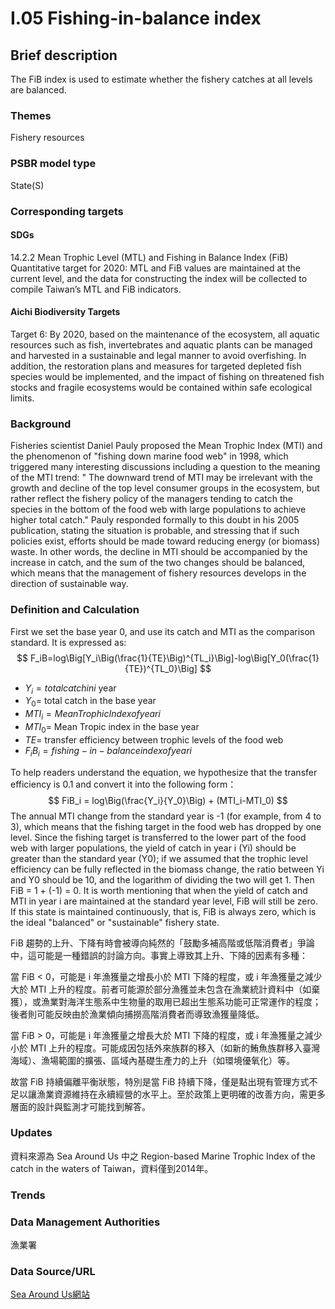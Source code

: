 # I.05 Fishing-in-balance index

<script type="text/javascript" src="http://cdn.mathjax.org/mathjax/latest/MathJax.js?config=TeX-AMS-MML_HTMLorMML"></script>

## Brief description
The FiB index is used to estimate whether the fishery catches at all levels are balanced.

### Themes
Fishery resources
### PSBR model type
State(S)
### Corresponding targets
#### SDGs
14.2.2 Mean Trophic Level (MTL) and Fishing in Balance Index (FiB) Quantitative target for 2020: MTL and FiB values are maintained at the current level, and the data for constructing the index will be collected to compile Taiwan’s MTL and FiB indicators.
#### Aichi Biodiversity Targets
Target 6: By 2020, based on the maintenance of the ecosystem, all aquatic resources such as fish, invertebrates and aquatic plants can be managed and harvested in a sustainable and legal manner to avoid overfishing. In addition, the restoration plans and measures for targeted depleted fish species would be implemented, and the impact of fishing on threatened fish stocks and fragile ecosystems would be contained within safe ecological limits.
### Background
Fisheries scientist Daniel Pauly proposed the Mean Trophic Index (MTI) and the phenomenon of "fishing down marine food web" in 1998, which triggered many interesting discussions including a question to the meaning of the MTI trend: " The downward trend of MTI may be irrelevant with the growth and decline of the top level consumer groups in the ecosystem, but rather reflect the fishery policy of the managers tending to catch the species in the bottom of the food web with large populations to achieve higher total catch." Pauly responded formally to this doubt in his 2005 publication, stating the situation is probable, and stressing that if such policies exist, efforts should be made toward reducing energy (or biomass) waste. In other words, the decline in MTI should be accompanied by the increase in catch, and the sum of the two changes should be balanced, which means that the management of fishery resources develops in the direction of sustainable way.
### Definition and Calculation
First we set the base year 0, and use its catch and MTI as the comparison standard. It is expressed as: $$ F_iB=log\Big[Y_i\Big(\frac{1}{TE}\Big)^{TL_i}\Big]-log\Big[Y_0(\frac{1}{TE})^{TL_0}\Big] $$
* $Y_i= total catch in i$ year
* $Y_0=$ total catch in the base year
* $MTI_i= Mean Trophic Index of year i$
* $MTI_0=$ Mean Tropic index in the base year
* $TE=$ transfer efficiency between trophic levels of the food web
* $F_iB_i= fishing-in-balance index of year i$

To help readers understand the equation, we hypothesize that the transfer efficiency is 0.1 and convert it into the following form： $$ FiB_i = log\Big(\frac{Y_i}{Y_0}\Big) + (MTI_i-MTI_0) $$ The annual MTI change from the standard year is -1 (for example, from 4 to 3), which means that the fishing target in the food web has dropped by one level. Since the fishing target is transferred to the lower part of the food web with larger populations, the yield of catch in year i (Yi) should be greater than the standard year (Y0); if we assumed that the trophic level efficiency can be fully reflected in the biomass change, the ratio between Yi and Y0 should be 10, and the logarithm of dividing the two will get 1. Then FiB = 1 + (-1) = 0. It is worth mentioning that when the yield of catch and MTI in year i are maintained at the standard year level, FiB will still be zero. If this state is maintained continuously, that is, FiB is always zero, which is the ideal "balanced" or "sustainable" fishery state.

FiB 趨勢的上升、下降有時會被導向純然的「鼓勵多補高階或低階消費者」爭論中，這可能是一種錯誤的討論方向。事實上導致其上升、下降的因素有多種：

當 FiB < 0，可能是 i 年漁獲量之增長小於 MTI 下降的程度，或 i 年漁獲量之減少大於 MTI 上升的程度。前者可能源於部分漁獲並未包含在漁業統計資料中（如棄獲），或漁業對海洋生態系中生物量的取用已超出生態系功能可正常運作的程度；後者則可能反映由於漁業傾向捕撈高階消費者而導致漁獲量降低。

當 FiB > 0，可能是 i 年漁獲量之增長大於 MTI 下降的程度，或 i 年漁獲量之減少小於 MTI 上升的程度。可能成因包括外來族群的移入（如新的鮪魚族群移入臺灣海域）、漁場範圍的擴張、區域內基礎生產力的上升（如環境優氧化）等。

故當 FiB 持續偏離平衡狀態，特別是當 FiB 持續下降，僅是點出現有管理方式不足以讓漁業資源維持在永續經營的水平上。至於政策上更明確的改善方向，需更多層面的設計與監測才可能找到解答。
### Updates
資料來源為 Sea Around Us 中之 Region-based Marine Trophic Index of the catch in the waters of Taiwan，資料僅到2014年。
### Trends
### Data Management Authorities
漁業署
### Data Source/URL
[Sea Around Us網站](http://www.seaaroundus.org/)